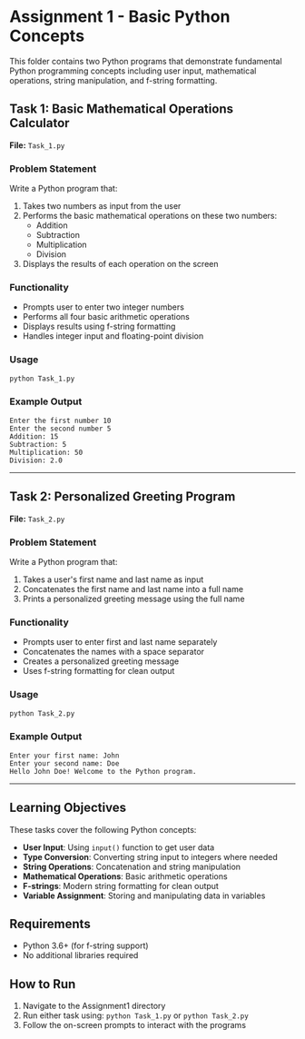 # Assignment 1 - Basic Python Concepts

This folder contains two Python programs that demonstrate fundamental Python programming concepts including user input, mathematical operations, string manipulation, and f-string formatting.

## Task 1: Basic Mathematical Operations Calculator

**File:** `Task_1.py`

### Problem Statement
Write a Python program that:
1. Takes two numbers as input from the user
2. Performs the basic mathematical operations on these two numbers:
   - Addition
   - Subtraction
   - Multiplication
   - Division
3. Displays the results of each operation on the screen

### Functionality
- Prompts user to enter two integer numbers
- Performs all four basic arithmetic operations
- Displays results using f-string formatting
- Handles integer input and floating-point division

### Usage
```bash
python Task_1.py
```

### Example Output
```
Enter the first number 10
Enter the second number 5
Addition: 15
Subtraction: 5
Multiplication: 50
Division: 2.0
```

---

## Task 2: Personalized Greeting Program

**File:** `Task_2.py`

### Problem Statement
Write a Python program that:
1. Takes a user's first name and last name as input
2. Concatenates the first name and last name into a full name
3. Prints a personalized greeting message using the full name

### Functionality
- Prompts user to enter first and last name separately
- Concatenates the names with a space separator
- Creates a personalized greeting message
- Uses f-string formatting for clean output

### Usage
```bash
python Task_2.py
```

### Example Output
```
Enter your first name: John
Enter your second name: Doe
Hello John Doe! Welcome to the Python program.
```

---

## Learning Objectives

These tasks cover the following Python concepts:
- **User Input**: Using `input()` function to get user data
- **Type Conversion**: Converting string input to integers where needed
- **String Operations**: Concatenation and string manipulation
- **Mathematical Operations**: Basic arithmetic operations
- **F-strings**: Modern string formatting for clean output
- **Variable Assignment**: Storing and manipulating data in variables

## Requirements
- Python 3.6+ (for f-string support)
- No additional libraries required

## How to Run
1. Navigate to the Assignment1 directory
2. Run either task using: `python Task_1.py` or `python Task_2.py`
3. Follow the on-screen prompts to interact with the programs
